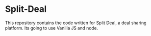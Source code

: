 # Split-Deal
This repository contains the code written for Split Deal, a deal sharing platform. Its going to use Vanilla JS and node.

